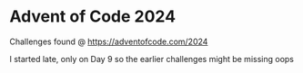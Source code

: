 # **Advent of Code 2024**
Challenges found @ https://adventofcode.com/2024

I started late, only on Day 9 so the earlier challenges might be missing oops
